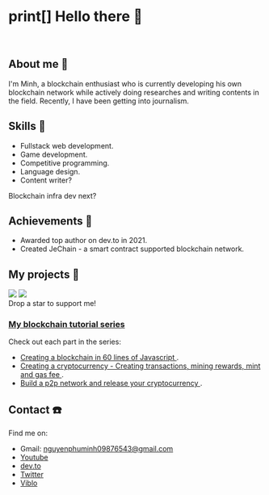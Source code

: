 # print[] Hello there 👋

<br/>

## About me 📓
I'm Minh, a blockchain enthusiast who is currently developing his own blockchain network while actively doing researches and writing contents in the field. Recently, I have been getting into journalism.

## Skills 💪
* Fullstack web development.
* Game development.
* Competitive programming.
* Language design.
* Content writer?

Blockchain infra dev next?

## Achievements 🎊
* Awarded top author on dev.to in 2021. 
* Created JeChain - a smart contract supported blockchain network.

## My projects 🤩
<a href="https://github.com/nguyenphuminh/JeChain"><img src="https://github-readme-stats.vercel.app/api/pin/?username=nguyenphuminh&repo=JeChain"/></a>
<a href="https://github.com/FreakC-Foundation/FreakC"><img src="https://github-readme-stats.vercel.app/api/pin/?username=FreakC-Foundation&repo=freakc"/></a>
<br/>
Drop a star to support me!

### [My blockchain tutorial series](https://dev.to/freakcdev297/series/15322)
Check out each part in the series:
* [Creating a blockchain in 60 lines of Javascript ](https://dev.to/freakcdev297/creating-a-blockchain-in-60-lines-of-javascript-5fka).
* [Creating a cryptocurrency - Creating transactions, mining rewards, mint and gas fee ](https://dev.to/freakcdev297/creating-transactions-mining-rewards-mint-and-gas-fee-5hhf).
* [Build a p2p network and release your cryptocurrency ](https://dev.to/freakcdev297/build-a-p2p-network-and-release-your-cryptocurrency-clf).

## Contact ☎️
Find me on:
* Gmail: nguyenphuminh09876543@gmail.com
* [Youtube](https://www.youtube.com/channel/UCfoL6jxesUq0urUHBqXY1WA)
* [dev.to](https://dev.to/freakcdev297)
* [Twitter](https://twitter.com/NguynPhMinh8)
* [Viblo](https://viblo.asia/u/freakcdev)
